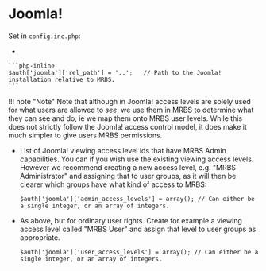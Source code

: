 # Joomla!

Set in `config.inc.php`:

- 

    ```php-inline
    $auth['joomla']['rel_path'] = '..';   // Path to the Joomla! installation relative to MRBS.
    ```

!!! note "Note"
    Note that although in Joomla! access levels are solely used for what users are allowed to *see*, we use them in MRBS to determine what they can see and do, ie we map them onto MRBS user levels.  While this does not strictly follow the Joomla! access control model, it does make it much simpler to give users MRBS permissions.

- List of Joomla! viewing access level ids that have MRBS Admin capabilities.  You can if you wish use the existing viewing access levels.  However we recommend creating a new access level, e.g. "MRBS Administrator" and assigning that to user groups, as it will then be clearer which groups have what kind of access to MRBS:

    ```php-inline
    $auth['joomla']['admin_access_levels'] = array(); // Can either be a single integer, or an array of integers.
    ```

- As above, but for ordinary user rights.  Create for example a viewing access level called "MRBS User" and assign that level to user groups as appropriate.

    ```php-inline
    $auth['joomla']['user_access_levels'] = array(); // Can either be a single integer, or an array of integers.
    ```
